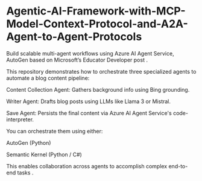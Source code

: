 # Agentic-AI-Framework-with-MCP-Model-Context-Protocol-and-A2A-Agent-to-Agent-Protocols

Build scalable multi-agent workflows using Azure AI Agent Service, AutoGen based on Microsoft’s Educator Developer post .

This repository demonstrates how to orchestrate three specialized agents to automate a blog content pipeline:

Content Collection Agent: Gathers background info using Bing grounding.

Writer Agent: Drafts blog posts using LLMs like Llama 3 or Mistral.

Save Agent: Persists the final content via Azure AI Agent Service's code-interpreter.

You can orchestrate them using either:

AutoGen (Python)

Semantic Kernel (Python / C#)

This enables collaboration across agents to accomplish complex end-to-end tasks .
